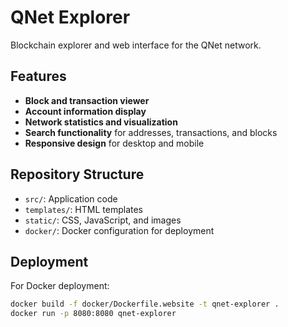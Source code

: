 # QNet Explorer

Blockchain explorer and web interface for the QNet network.

## Features

- **Block and transaction viewer**
- **Account information display**
- **Network statistics and visualization**
- **Search functionality** for addresses, transactions, and blocks
- **Responsive design** for desktop and mobile

## Repository Structure

- `src/`: Application code
- `templates/`: HTML templates
- `static/`: CSS, JavaScript, and images
- `docker/`: Docker configuration for deployment

## Deployment

For Docker deployment:

```bash
docker build -f docker/Dockerfile.website -t qnet-explorer .
docker run -p 8080:8080 qnet-explorer